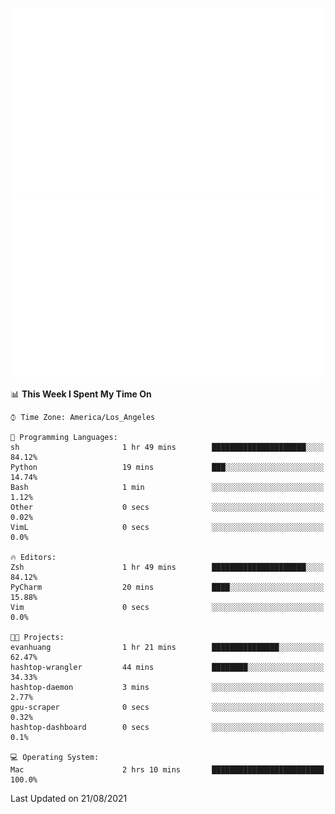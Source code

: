 <a href="https://github.com/jstrieb/github-stats">
 
![](https://github.com/evanhuang117/github-stats/blob/master/generated/overview.svg)
![](https://github.com/evanhuang117/github-stats/blob/master/generated/languages.svg)

</a>

<!--START_SECTION:waka-->
📊 **This Week I Spent My Time On** 

```text
⌚︎ Time Zone: America/Los_Angeles

💬 Programming Languages: 
sh                       1 hr 49 mins        █████████████████████░░░░   84.12% 
Python                   19 mins             ███░░░░░░░░░░░░░░░░░░░░░░   14.74% 
Bash                     1 min               ░░░░░░░░░░░░░░░░░░░░░░░░░   1.12% 
Other                    0 secs              ░░░░░░░░░░░░░░░░░░░░░░░░░   0.02% 
VimL                     0 secs              ░░░░░░░░░░░░░░░░░░░░░░░░░   0.0%

🔥 Editors: 
Zsh                      1 hr 49 mins        █████████████████████░░░░   84.12% 
PyCharm                  20 mins             ████░░░░░░░░░░░░░░░░░░░░░   15.88% 
Vim                      0 secs              ░░░░░░░░░░░░░░░░░░░░░░░░░   0.0%

🐱‍💻 Projects: 
evanhuang                1 hr 21 mins        ███████████████░░░░░░░░░░   62.47% 
hashtop-wrangler         44 mins             ████████░░░░░░░░░░░░░░░░░   34.33% 
hashtop-daemon           3 mins              ░░░░░░░░░░░░░░░░░░░░░░░░░   2.77% 
gpu-scraper              0 secs              ░░░░░░░░░░░░░░░░░░░░░░░░░   0.32% 
hashtop-dashboard        0 secs              ░░░░░░░░░░░░░░░░░░░░░░░░░   0.1%

💻 Operating System: 
Mac                      2 hrs 10 mins       █████████████████████████   100.0%

```


 Last Updated on 21/08/2021
<!--END_SECTION:waka-->
